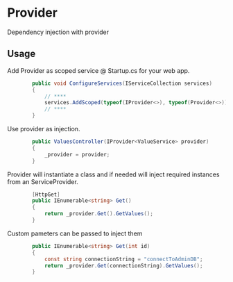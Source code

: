 # Provider
Dependency injection with provider

## Usage

Add Provider as scoped service @ Startup.cs for your web app.

```csharp
        public void ConfigureServices(IServiceCollection services)
        {
            // ****
            services.AddScoped(typeof(IProvider<>), typeof(Provider<>));
            // ****
        }
```

Use provider as injection.
  
```csharp
        public ValuesController(IProvider<ValueService> provider)
        {
            _provider = provider;
        }
```

Provider will instantiate a class and if needed will inject required instances from an ServiceProvider.

```csharp
        [HttpGet]
        public IEnumerable<string> Get()
        {
            return _provider.Get().GetValues();
        }
```

Custom pameters can be passed to inject them

```csharp
        public IEnumerable<string> Get(int id)
        {
            const string connectionString = "connectToAdminDB";
            return _provider.Get(connectionString).GetValues();
        }
```
